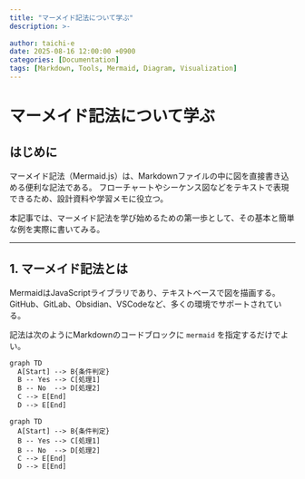 ```yaml
---
title: "マーメイド記法について学ぶ"
description: >-
  
author: taichi-e
date: 2025-08-16 12:00:00 +0900
categories: [Documentation]
tags: [Markdown, Tools, Mermaid, Diagram, Visualization]
---
```

# マーメイド記法について学ぶ
## はじめに
マーメイド記法（Mermaid.js）は、Markdownファイルの中に図を直接書き込める便利な記法である。
フローチャートやシーケンス図などをテキストで表現できるため、設計資料や学習メモに役立つ。

本記事では、マーメイド記法を学び始めるための第一歩として、その基本と簡単な例を実際に書いてみる。

---

## 1. マーメイド記法とは
MermaidはJavaScriptライブラリであり、テキストベースで図を描画する。
GitHub、GitLab、Obsidian、VSCodeなど、多くの環境でサポートされている。

記法は次のようにMarkdownのコードブロックに `mermaid` を指定するだけでよい。

```txt
graph TD
  A[Start] --> B{条件判定}
  B -- Yes --> C[処理1]
  B -- No  --> D[処理2]
  C --> E[End]
  D --> E[End]
```

```mermaid
graph TD
  A[Start] --> B{条件判定}
  B -- Yes --> C[処理1]
  B -- No  --> D[処理2]
  C --> E[End]
  D --> E[End]
```
